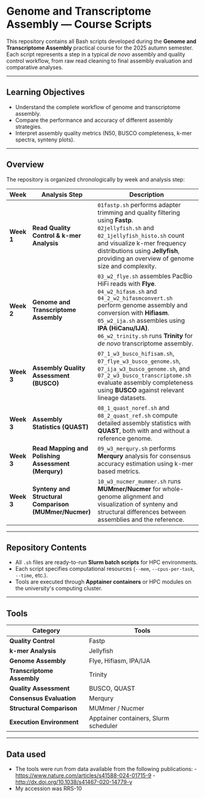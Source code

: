 # Genome and Transcriptome Assembly — Course Scripts

This repository contains all Bash scripts developed during the **Genome and Transcriptome Assembly** practical course for the 2025 autumn semester.  
Each script represents a step in a typical *de novo* assembly and quality control workflow, from raw read cleaning to final assembly evaluation and comparative analyses.

---
## Learning Objectives

- Understand the complete workflow of genome and transcriptome assembly.  
- Compare the performance and accuracy of different assembly strategies.  
- Interpret assembly quality metrics (N50, BUSCO completeness, k-mer spectra, synteny plots).

---

## Overview

The repository is organized chronologically by week and analysis step:

| Week | Analysis Step | Description |
|------|----------------|-------------|
| **Week 1** | **Read Quality Control & k-mer Analysis** | `01fastp.sh` performs adapter trimming and quality filtering using **Fastp**. <br> `02jellyfish.sh` and `02_1jellyfish_histo.sh` count and visualize k-mer frequency distributions using **Jellyfish**, providing an overview of genome size and complexity. |
| **Week 2** | **Genome and Transcriptome Assembly** | `03_w2_flye.sh` assembles PacBio HiFi reads with **Flye**. <br> `04_w2_hifasm.sh` and `04_2_w2_hifasmconvert.sh` perform genome assembly and conversion with **Hifiasm**. <br> `05_w2_ija.sh` assembles using **IPA (HiCanu/IJA)**. <br> `06_w2_trinity.sh` runs **Trinity** for *de novo* transcriptome assembly. |
| **Week 3** | **Assembly Quality Assessment (BUSCO)** | `07_1_w3_busco_hifisam.sh`, `07_flye_w3_busco_genome.sh`, `07_ija_w3_busco_genome.sh`, and `07_2_w3_busco_transcriptome.sh` evaluate assembly completeness using **BUSCO** against relevant lineage datasets. |
| **Week 3** | **Assembly Statistics (QUAST)** | `08_1_quast_noref.sh` and `08_2_quast_ref.sh` compute detailed assembly statistics with **QUAST**, both with and without a reference genome. |
| **Week 3** | **Read Mapping and Polishing Assessment (Merqury)** | `09_w3_merqury.sh` performs **Merqury** analysis for consensus accuracy estimation using k-mer based metrics. |
| **Week 3** | **Synteny and Structural Comparison (MUMmer/Nucmer)** | `10_w3_nucmer_mummer.sh` runs **MUMmer/Nucmer** for whole-genome alignment and visualization of synteny and structural differences between assemblies and the reference. |

---

## Repository Contents

- All `.sh` files are ready-to-run **Slurm batch scripts** for HPC environments.
- Each script specifies computational resources (`--mem`, `--cpus-per-task`, `--time`, etc.).
- Tools are executed through **Apptainer containers** or HPC modules on the university's computing cluster.


---

## Tools

| Category | Tools |
|-----------|-------|
| **Quality Control** | Fastp |
| **k-mer Analysis** | Jellyfish |
| **Genome Assembly** | Flye, Hifiasm, IPA/IJA |
| **Transcriptome Assembly** | Trinity |
| **Quality Assessment** | BUSCO, QUAST |
| **Consensus Evaluation** | Merqury |
| **Structural Comparison** | MUMmer / Nucmer |
| **Execution Environment** | Apptainer containers, Slurm scheduler |

---

## Data used
- The tools were run from data available from the following publications:
  -https://www.nature.com/articles/s41588-024-01715-9
  -http://dx.doi.org/10.1038/s41467-020-14779-y
- My accession was RRS-10

